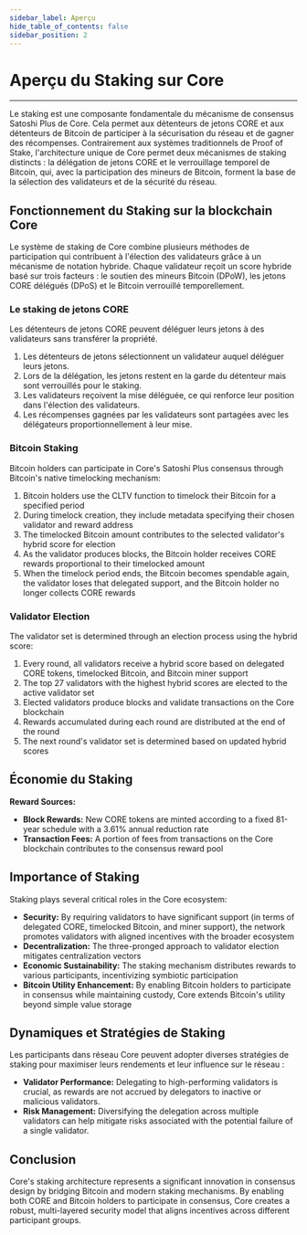 ```yaml
---
sidebar_label: Aperçu
hide_table_of_contents: false
sidebar_position: 2
---
```


# Aperçu du Staking sur Core

---

Le staking est une composante fondamentale du mécanisme de consensus Satoshi Plus de Core. Cela permet aux détenteurs de jetons CORE et aux détenteurs de Bitcoin de participer à la sécurisation du réseau et de gagner des récompenses. Contrairement aux systèmes traditionnels de Proof of Stake, l'architecture unique de Core permet deux mécanismes de staking distincts : la délégation de jetons CORE et le verrouillage temporel de Bitcoin, qui, avec la participation des mineurs de Bitcoin, forment la base de la sélection des validateurs et de la sécurité du réseau.

## Fonctionnement du Staking sur la blockchain Core

Le système de staking de Core combine plusieurs méthodes de participation qui contribuent à l'élection des validateurs grâce à un mécanisme de notation hybride. Chaque validateur reçoit un score hybride basé sur trois facteurs : le soutien des mineurs Bitcoin (DPoW), les jetons CORE délégués (DPoS) et le Bitcoin verrouillé temporellement.

### Le staking de jetons CORE

Les détenteurs de jetons CORE peuvent déléguer leurs jetons à des validateurs sans transférer la propriété.

1. Les détenteurs de jetons sélectionnent un validateur auquel déléguer leurs jetons.
2. Lors de la délégation, les jetons restent en la garde du détenteur mais sont verrouillés pour le staking.
3. Les validateurs reçoivent la mise déléguée, ce qui renforce leur position dans l'élection des validateurs.
4. Les récompenses gagnées par les validateurs sont partagées avec les délégateurs proportionnellement à leur mise.

### Bitcoin Staking

Bitcoin holders can participate in Core's Satoshi Plus consensus through Bitcoin's native timelocking mechanism:

1. Bitcoin holders use the CLTV function to timelock their Bitcoin for a specified period
2. During timelock creation, they include metadata specifying their chosen validator and reward address
3. The timelocked Bitcoin amount contributes to the selected validator's hybrid score for election
4. As the validator produces blocks, the Bitcoin holder receives CORE rewards proportional to their timelocked amount
5. When the timelock period ends, the Bitcoin becomes spendable again, the validator loses that delegated support, and the Bitcoin holder no longer collects CORE rewards

### Validator Election

The validator set is determined through an election process using the hybrid score:

1. Every round, all validators receive a hybrid score based on delegated CORE tokens, timelocked Bitcoin, and Bitcoin miner support
2. The top 27 validators with the highest hybrid scores are elected to the active validator set
3. Elected validators produce blocks and validate transactions on the Core blockchain
4. Rewards accumulated during each round are distributed at the end of the round
5. The next round's validator set is determined based on updated hybrid scores

## Économie du Staking

**Reward Sources:**

- **Block Rewards:** New CORE tokens are minted according to a fixed 81-year schedule with a 3.61% annual reduction rate
- **Transaction Fees:** A portion of fees from transactions on the Core blockchain contributes to the consensus reward pool

## Importance of Staking

Staking plays several critical roles in the Core ecosystem:

- **Security:** By requiring validators to have significant support (in terms of delegated CORE, timelocked Bitcoin, and miner support), the network promotes validators with aligned incentives with the broader ecosystem
- **Decentralization:** The three-pronged approach to validator election mitigates centralization vectors
- **Economic Sustainability:** The staking mechanism distributes rewards to various participants, incentivizing symbiotic participation
- **Bitcoin Utility Enhancement:** By enabling Bitcoin holders to participate in consensus while maintaining custody, Core extends Bitcoin's utility beyond simple value storage

## Dynamiques et Stratégies de Staking

Les participants dans réseau Core peuvent adopter diverses stratégies de staking pour maximiser leurs rendements et leur influence sur le réseau :

- **Validator Performance:** Delegating to high-performing validators is crucial, as rewards are not accrued by delegators to inactive or malicious validators.
- **Risk Management:** Diversifying the delegation across multiple validators can help mitigate risks associated with the potential failure of a single validator.

## Conclusion

Core's staking architecture represents a significant innovation in consensus design by bridging Bitcoin and modern staking mechanisms. By enabling both CORE and Bitcoin holders to participate in consensus, Core creates a robust, multi-layered security model that aligns incentives across different participant groups.